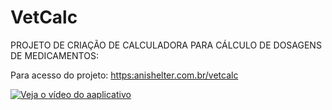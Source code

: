 # VetCalc

PROJETO DE CRIAÇÃO DE CALCULADORA PARA CÁLCULO DE DOSAGENS DE MEDICAMENTOS:

Para acesso do projeto: <https:anishelter.com.br/vetcalc>

[![Veja o vídeo do aaplicativo](https://user-images.githubusercontent.com/100949100/190455472-bc36419d-f425-46a3-a86d-705a3da6e0c2.png)](https://youtu.be/-aZVhRvB45s)


